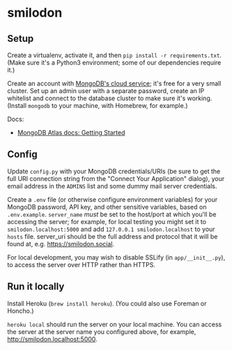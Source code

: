 # smilodon

## Setup

Create a virtualenv, activate it, and then `pip install -r requirements.txt`. (Make sure it's a Python3 environment; some of our dependencies require it.)

Create an account with [MongoDB's cloud service](https://www.mongodb.com/cloud/atlas); it's free for a very small cluster. Set up an admin user with a separate password, create an IP whitelist and connect to the database cluster to make sure it's working. (Install `mongodb` to your machine, with Homebrew, for example.)

Docs:
* [MongoDB Atlas docs: Getting Started](https://docs.atlas.mongodb.com/getting-started/)

## Config

Update `config.py` with your MongoDB credentials/URIs (be sure to get the full URI connection string from the "Connect Your Application" dialog), your email address in the `ADMINS` list and some dummy mail server credentials.

Create a `.env` file (or otherwise configure environment variables) for your MongoDB password, API key, and other sensitive variables, based on `.env.example`. `server_name` _must_ be set to the host/port at which you'll be accessing the server; for example, for local testing you might set it to `smilodon.localhost:5000` and add `127.0.0.1 smilodon.localhost` to your `hosts` file. server_uri should be the full address and protocol that it will be found at, e.g. https://smilodon.social.

For local development, you may wish to disable SSLify (in `app/__init__.py`), to access the server over HTTP rather than HTTPS.

## Run it locally

Install Heroku (`brew install heroku`). (You could also use Foreman or Honcho.)

`heroku local` should run the server on your local machine. You can access the server at the server name you configured above, for example, http://smilodon.localhost:5000.